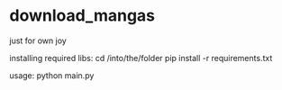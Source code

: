 # download_mangas
just for own joy

installing required libs:
cd /into/the/folder
pip install -r requirements.txt

usage:
python main.py

